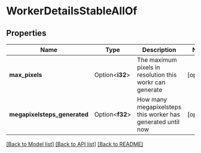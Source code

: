 # WorkerDetailsStableAllOf

## Properties

Name | Type | Description | Notes
------------ | ------------- | ------------- | -------------
**max_pixels** | Option<**i32**> | The maximum pixels in resolution this workr can generate | [optional]
**megapixelsteps_generated** | Option<**f32**> | How many megapixelsteps this worker has generated until now | [optional]

[[Back to Model list]](../README.md#documentation-for-models) [[Back to API list]](../README.md#documentation-for-api-endpoints) [[Back to README]](../README.md)


